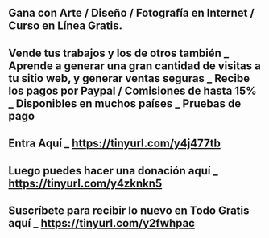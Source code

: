 Gana con Arte / Diseño / Fotografía en Internet / Curso en Línea Gratis.
------------------------------------
Vende tus trabajos y los de otros también _ Aprende a generar una gran cantidad de visitas a tu sitio web, y generar ventas seguras _ Recibe los pagos por Paypal / Comisiones de hasta 15% _ Disponibles en muchos países _ Pruebas de pago
------------------------------------
Entra Aquí _ https://tinyurl.com/y4j477tb
------------------------------------
Luego puedes hacer una donación aquí _ https://tinyurl.com/y4zknkn5
------------------------------------
Suscríbete para recibir lo nuevo en Todo Gratis aquí _ https://tinyurl.com/y2fwhpac
------------------------------------
